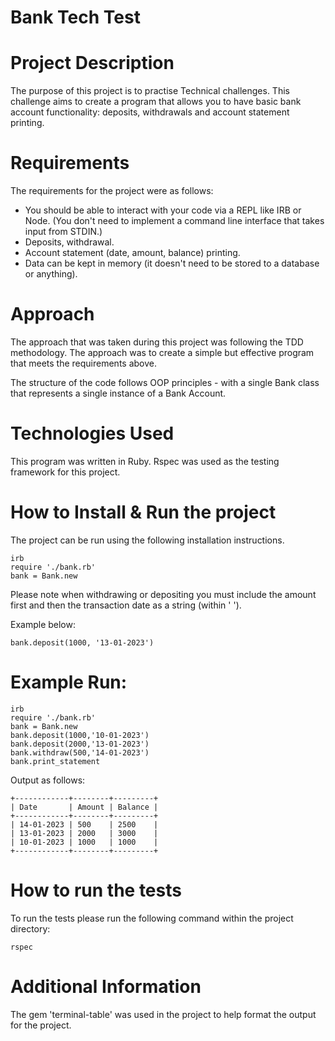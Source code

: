 # Bank Tech Test

# Project Description

The purpose of this project is to practise Technical challenges. This challenge aims to create a program that allows you to have basic bank account functionality:
deposits, withdrawals and account statement printing.

# Requirements

The requirements for the project were as follows:

* You should be able to interact with your code via a REPL like IRB or Node.  (You don't need to implement a command line interface that takes input from STDIN.)
* Deposits, withdrawal.
* Account statement (date, amount, balance) printing.
* Data can be kept in memory (it doesn't need to be stored to a database or anything).

# Approach

The approach that was taken during this project was following the TDD methodology. The approach was to create a simple but effective program that meets the requirements above. 

The structure of the code follows OOP principles - with a single Bank class that represents a single instance of a Bank Account. 

# Technologies Used

This program was written in Ruby. Rspec was used as the testing framework for this project. 

# How to Install & Run the project

The project can be run using the following installation instructions. 

```
irb 
require './bank.rb'
bank = Bank.new
```

Please note when withdrawing or depositing you must include the amount first and then the transaction date as a string (within ' '). 

Example below:

```
bank.deposit(1000, '13-01-2023')
```

# Example Run:

```
irb 
require './bank.rb'
bank = Bank.new
bank.deposit(1000,'10-01-2023')
bank.deposit(2000,'13-01-2023')
bank.withdraw(500,'14-01-2023')
bank.print_statement
```

Output as follows:

```
+------------+--------+---------+
| Date       | Amount | Balance |
+------------+--------+---------+
| 14-01-2023 | 500    | 2500    |
| 13-01-2023 | 2000   | 3000    |
| 10-01-2023 | 1000   | 1000    |
+------------+--------+---------+ 
```

# How to run the tests

To run the tests please run the following command within the project directory:

```
rspec
```
# Additional Information

The gem 'terminal-table' was used in the project to help format the output for the project. 



